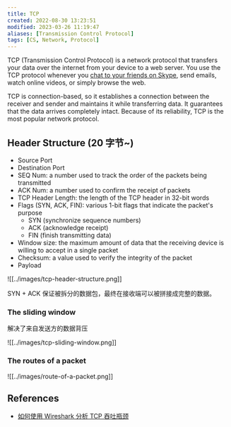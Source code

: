 ```yaml
---
title: TCP
created: 2022-08-30 13:23:51
modified: 2023-03-26 11:19:47
aliases: [Transmission Control Protocol]
tags: [CS, Network, Protocol]
---
```


TCP (Transmission Control Protocol) is a network protocol that transfers your data over the internet from your device to a web server. You use the TCP protocol whenever you [chat to your friends on Skype](https://nordvpn.com/unblock/skype/), send emails, watch online videos, or simply browse the web.

TCP is connection-based, so it establishes a connection between the receiver and sender and maintains it while transferring data. It guarantees that the data arrives completely intact. Because of its reliability, TCP is the most popular network protocol.

## Header Structure (20 字节~)

- Source Port
- Destination Port
- SEQ Num: a number used to track the order of the packets being transmitted
- ACK Num: a number used to confirm the receipt of packets
- TCP Header Length: the length of the TCP header in 32-bit words
- Flags (SYN, ACK, FIN): various 1-bit flags that indicate the packet's purpose
    - SYN (synchronize sequence numbers)
    - ACK (acknowledge receipt)
    - FIN (finish transmitting data)
- Window size: the maximum amount of data that the receiving device is willing to accept in a single packet
- Checksum: a value used to verify the integrity of the packet
- Payload

![[../images/tcp-header-structure.png]]

SYN + ACK 保证被拆分的数据包，最终在接收端可以被拼接成完整的数据。

### The sliding window

解决了来自发送方的数据背压

![[../images/tcp-sliding-window.png]]

### The routes of a packet

![[../images/route-of-a-packet.png]]

## References

- [如何使用 Wireshark 分析 TCP 吞吐瓶颈](https://mp.weixin.qq.com/s/KXPF-9f_VYRnEgIe22bxkQ)
